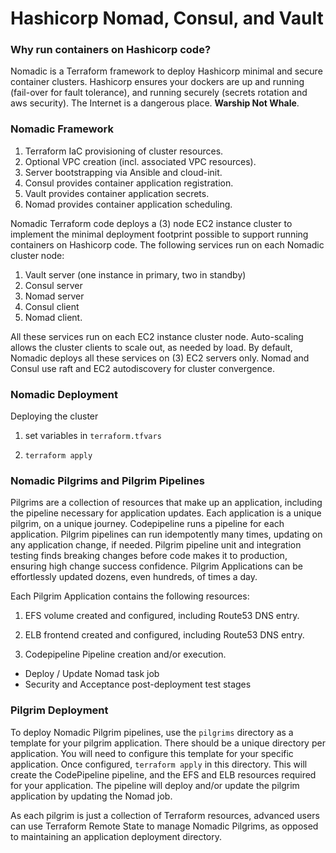 # Hashicorp Nomad, Consul, and Vault

### Why run containers on Hashicorp code?  

Nomadic is a Terraform framework to deploy Hashicorp minimal and secure container clusters.  Hashicorp ensures your dockers are up and running (fail-over for fault tolerance), and running securely (secrets rotation and aws security). The Internet is a dangerous place. **Warship Not Whale**.


### Nomadic Framework

1. Terraform IaC provisioning of cluster resources.
2. Optional VPC creation (incl. associated VPC resources).
3. Server bootstrapping via Ansible and cloud-init.
4. Consul provides container application registration.
5. Vault provides container application secrets.
6. Nomad provides container application scheduling.

Nomadic Terraform code deploys a (3) node EC2 instance cluster to implement the minimal deployment footprint possible to support running containers on Hashicorp code. The following services run on each Nomadic cluster node:

  1. Vault server (one instance in primary, two in standby)
  2. Consul server
  3. Nomad server
  4. Consul client
  5. Nomad client.

All these services run on each EC2 instance cluster node. Auto-scaling allows the cluster clients to scale out, as needed by load. By default, Nomadic deploys all these services on (3) EC2 servers only. Nomad and Consul use raft and EC2 autodiscovery for cluster convergence.





### Nomadic Deployment

Deploying the cluster

1. set variables in `terraform.tfvars`

2. `terraform apply`




### Nomadic Pilgrims and Pilgrim Pipelines

Pilgrims are a collection of resources that make up an application, including the pipeline necessary for application updates. Each application is a unique pilgrim, on a unique journey. Codepipeline runs a pipeline for each application. Pilgrim pipelines can run idempotently many times, updating on any application change, if needed.  Pilgrim pipeline unit and integration testing finds breaking changes before code makes it to production, ensuring high change success confidence. Pilgrim Applications can be effortlessly updated dozens, even hundreds, of times a day.

Each Pilgrim Application contains the following resources:

1. EFS volume created and configured, including Route53 DNS entry.

2. ELB frontend created and configured, including Route53 DNS entry.

3. Codepipeline Pipeline creation and/or execution.
  - Deploy / Update Nomad task job 
  - Security and Acceptance post-deployment test stages


### Pilgrim Deployment

To deploy Nomadic Pilgrim pipelines, use the `pilgrims` directory as a template for your pilgrim application. There should be a unique directory per application. You will need to configure this template for your specific application. Once configured, `terraform apply` in this directory. This will create the CodePipeline pipeline, and the EFS and ELB resources required for your application.  The pipeline will deploy and/or update the pilgrim application by updating the Nomad job.

As each pilgrim is just a collection of Terraform resources, advanced users can use Terraform Remote State to manage Nomadic Pilgrims, as opposed to maintaining an application deployment directory.
